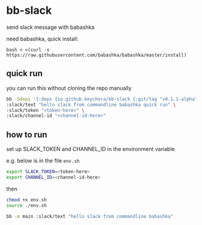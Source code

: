 # bb-slack

send slack message with babashka

need babashka, quick install:
```
bash < <(curl -s https://raw.githubusercontent.com/babashka/babashka/master/install)

```
## quick run
you can run this without cloning the repo manually

```sh
bb -Sdeps '{:deps {io.github.keychera/bb-slack {:git/tag "v0.1.1-alpha" :git/sha "22c07f4"}}}' -m main \
:slack/text "hello slack from commandline babashka quick run" \
:slack/token "<token-here>" \
:slack/channel-id "<channel-id-here>"
```

## how to run

set up SLACK_TOKEN and CHANNEL_ID in the environment variable

e.g. below is in the file `env.sh`

```sh
export SLACK_TOKEN=<token-here>
export CHANNEL_ID=<channel-id-here>
```
then
```sh
chmod +x env.sh
source ./env.sh

bb -m main :slack/text "hello slack from commandline babashka"
```